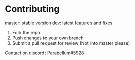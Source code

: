 # Contributing

master: stable version
dev: latest features and fixes

1. Fork the repo
2. Push changes to your own branch
3. Submit a pull request for review (Not into master please)


Contact on discord: Parabellum#5928
